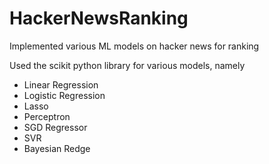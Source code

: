 # HackerNewsRanking
Implemented various ML models on hacker news for ranking

Used the scikit python library for various models, namely
* Linear Regression
* Logistic Regression
* Lasso
* Perceptron
* SGD Regressor
* SVR
* Bayesian Redge
